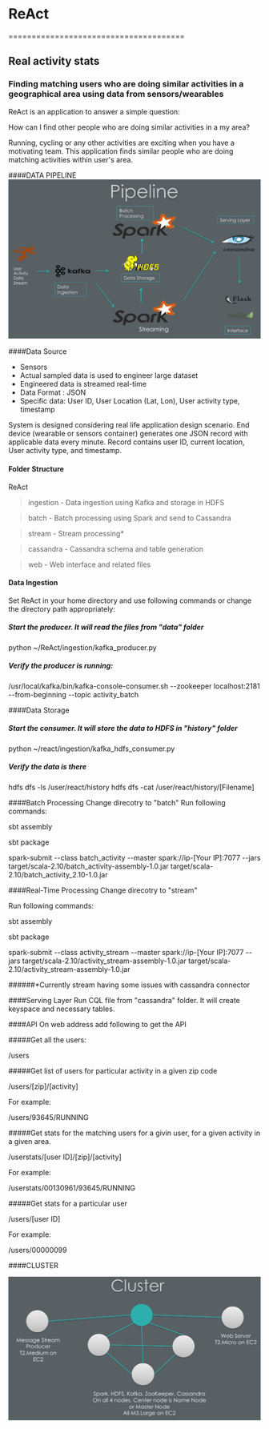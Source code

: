 # ReAct
======================================

## Real activity stats

### Finding matching users who are doing similar activities in a geographical area using data from sensors/wearables

ReAct is an application to answer a simple question:

How can I find other people who are doing similar activities in a my area? 

Running, cycling or any other activities are exciting when you have a motivating team. This application finds similar people who are doing matching activities within user's area. 

####DATA PIPELINE
![Data Pipeline](https://raw.githubusercontent.com/kr9/ReAct/master/images/pipeline.png)

####Data Source
* Sensors 
* Actual sampled data is used to engineer large dataset
* Engineered data is streamed real-time
* Data Format : JSON
* Specific data: User ID, User Location (Lat, Lon), User activity type, timestamp

System is designed considering real life application design scenario. End device (wearable or sensors container) generates one JSON record with applicable data every minute. Record contains user ID, current location, User activity type, and timestamp. 

#### Folder Structure
ReAct
>ingestion - Data ingestion using Kafka and storage in HDFS

>batch - Batch processing using Spark and send to Cassandra

>stream - Stream processing*

>cassandra - Cassandra schema and table generation

>web - Web interface and related files

#### Data Ingestion
Set ReAct in your home directory and use following commands or change the directory path appropriately:

##### Start the producer. It will read the files from "data" folder

python ~/ReAct/ingestion/kafka_producer.py

##### Verify the producer is running: 

/usr/local/kafka/bin/kafka-console-consumer.sh --zookeeper localhost:2181 --from-beginning --topic activity_batch


####Data Storage

##### Start the consumer. It will store the data to HDFS in "history" folder

python ~/react/ingestion/kafka_hdfs_consumer.py

##### Verify the data is there

hdfs dfs -ls /user/react/history
hdfs dfs -cat /user/react/history/[Filename]

####Batch Processing
Change direcotry to "batch"
Run following commands:

sbt assembly

sbt package

spark-submit --class batch_activity --master spark://ip-[Your IP]:7077 --jars target/scala-2.10/batch_activity-assembly-1.0.jar target/scala-2.10/batch_activity_2.10-1.0.jar

####Real-Time Processing
Change direcotry to "stream"

Run following commands:

sbt assembly

sbt package

spark-submit --class activity_stream --master spark://ip-[Your IP]:7077 --jars target/scala-2.10/activity_stream-assembly-1.0.jar target/scala-2.10/activity_stream-assembly-1.0.jar

######*Currently stream having some issues with cassandra connector

####Serving Layer
Run CQL file from "cassandra" folder. It will create keyspace and necessary tables. 

####API
On web address add following to get the API

#####Get all the users:

/users

#####Get list of users for particular activity in a given zip code

/users/[zip]/[activity]

For example: 

/users/93645/RUNNING

#####Get stats for the matching users for a givin user, for a given activity in a given area. 

/userstats/[user ID]/[zip]/[activity]

For example: 

/userstats/00130961/93645/RUNNING

#####Get stats for a particular user

/users/[user ID]

For example:

/users/00000099



####CLUSTER

![Cluster](https://raw.githubusercontent.com/kr9/ReAct/master/images/cluster.png)










